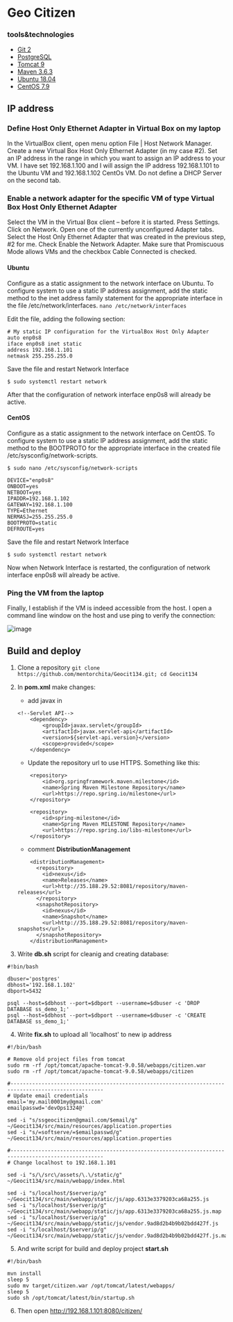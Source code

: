 # Geo Citizen

### tools&technologies
- [Git 2](https://linuxize.com/post/how-to-install-git-on-ubuntu-18-04/)
- [PostgreSQL](https://www.digitalocean.com/community/tutorials/how-to-install-and-use-postgresql-on-centos-7) 
- [Tomcat 9](https://linuxize.com/post/how-to-install-tomcat-9-on-ubuntu-18-04/)
- [Maven 3.6.3](https://linuxize.com/post/how-to-install-apache-maven-on-ubuntu-18-04/)
- [Ubuntu 18.04](https://codebots.com/docs/ubuntu-18-04-virtual-machine-setup)
- [CentOS 7.9](https://linuxhint.com/install-centos-7-virtualbox/)

## IP address

### Define Host Only Ethernet Adapter in Virtual Box on my laptop
 In the VirtualBox client, open menu option File | Host Network Manager. Create a new Virtual Box Host Only Ethernet Adapter (in my case #2). Set an IP address in the range in which you want to assign an IP address to your VM. I have set 192.168.1.100 and I will assign the IP address 192.168.1.101 to the Ubuntu VM and 192.168.1.102 CentOs VM. Do not define a DHCP Server on the second tab.
 
### Enable a network adapter for the specific VM of type Virtual Box Host Only Ethernet Adapter  

Select the VM in the Virtual Box client – before it is started. Press Settings. Click on Network. Open one of the currently unconfigured Adapter tabs. Select the Host Only Ethernet Adapter that was created in the previous step, #2 for me. Check Enable the Network Adapter. Make sure that Promiscuous Mode allows VMs and the checkbox Cable Connected is checked.

#### Ubuntu 
Configure as a static assignment to the network interface on Ubuntu. To configure system to use a static IP address assignment, add the static method to the inet address family statement for the appropriate interface in the file /etc/network/interfaces. `nano /etc/network/interfaces`

Edit the file, adding the following section:

```
# My static IP configuration for the VirtualBox Host Only Adapter
auto enp0s8
iface enp0s8 inet static
address 192.168.1.101
netmask 255.255.255.0
```

Save the file and restart Network Interface

`$ sudo systemctl restart network`

After that the configuration of network interface enp0s8 will already be active.

#### CentOS
Configure as a static assignment to the network interface on CentOS. To configure system to use a static IP address assignment, add the static method to the BOOTPROTO for the appropriate interface in the created file /etc/sysconfig/network-scripts. 

```$ sudo nano /etc/sysconfig/network-scripts```

```
DEVICE="enp0s8"
ONBOOT=yes
NETBOOT=yes
IPADDR=192.168.1.102
GATEWAY=192.168.1.100
TYPE=Ethernet
NERMASJ=255.255.255.0
BOOTPROTO=static
DEFROUTE=yes
```

Save the file and restart Network Interface

`$ sudo systemctl restart network`

Now when Network Interface is restarted, the configuration of network interface enp0s8 will already be active.

### Ping the VM from the laptop

Finally, I establish if the VM is indeed accessible from the host. I open a command line window on the host and use ping to verify the connection:

![image](https://user-images.githubusercontent.com/71873090/153146381-d126d64a-a6fc-49f1-94a6-0419e01a722d.png)



## Build and deploy

1. Clone a repository `git clone https://github.com/mentorchita/Geocit134.git; cd Geocit134`
2. In **pom.xml** make changes:

    - add javax in <artifacrId>
    
    ```
    <!--Servlet API-->
        <dependency>
            <groupId>javax.servlet</groupId>
            <artifactId>javax.servlet-api</artifactId>
            <version>${servlet-api.version}</version>
            <scope>provided</scope>
        </dependency>
    ```
    
    - Update the repository url to use HTTPS. Something like this:

    ```
        <repository>
            <id>org.springframework.maven.milestone</id>
            <name>Spring Maven Milestone Repository</name>
            <url>https://repo.spring.io/milestone</url>
        </repository>
    ```
    
    ```
        <repository>
            <id>spring-milestone</id>
            <name>Spring Maven MILESTONE Repository</name>
            <url>https://repo.spring.io/libs-milestone</url>
        </repository>
    ```

    - comment **DistributionManagement**

    ```
        <distributionManagement>
          <repository>
            <id>nexus</id>
            <name>Releases</name>
            <url>http://35.188.29.52:8081/repository/maven-releases</url>
          </repository>
          <snapshotRepository>
            <id>nexus</id>
            <name>Snapshot</name>
            <url>http://35.188.29.52:8081/repository/maven-snapshots</url>
          </snapshotRepository>
        </distributionManagement>
    ```
  
  3. Write __db.sh__ script for cleanig and creating database:
  
  ```
  #!bin/bash

  dbuser='postgres'
  dbhost='192.168.1.102'
  dbport=5432
 
  psql --host=$dbhost --port=$dbport --username=$dbuser -c 'DROP DATABASE ss_demo_1;'
  psql --host=$dbhost --port=$dbport --username=$dbuser -c 'CREATE DATABASE ss_demo_1;'
  ```
  
  4. Write __fix.sh__ to upload all 'localhost' to new ip address 
  
  ```
  #!/bin/bash

  # Remove old project files from tomcat
  sudo rm -rf /opt/tomcat/apache-tomcat-9.0.58/webapps/citizen.war
  sudo rm -rf /opt/tomcat/apache-tomcat-9.0.58/webapps/citizen

  #----------------------------------------------------------------------------------------------------
  # Update email credentials
  email='my.mail0001my@gmail.com'
  emailpasswd='devOps1324@'

  sed -i "s/ssgeocitizen@gmail.com/$email/g" ~/Geocit134/src/main/resources/application.properties
  sed -i "s/=softserve/=$emailpasswd/g" ~/Geocit134/src/main/resources/application.properties

  #----------------------------------------------------------------------------------------------------
  # Change localhost to 192.168.1.101

  sed -i "s/\/src\/assets/\.\/static/g" ~/Geocit134/src/main/webapp/index.html

  sed -i "s/localhost/$serverip/g" ~/Geocit134/src/main/webapp/static/js/app.6313e3379203ca68a255.js
  sed -i "s/localhost/$serverip/g" ~/Geocit134/src/main/webapp/static/js/app.6313e3379203ca68a255.js.map
  sed -i "s/localhost/$serverip/g" ~/Geocit134/src/main/webapp/static/js/vendor.9ad8d2b4b9b02bdd427f.js
  sed -i "s/localhost/$serverip/g" ~/Geocit134/src/main/webapp/static/js/vendor.9ad8d2b4b9b02bdd427f.js.map
  ```
  
  5. And write script for build and deploy project __start.sh__
  
  ```
  #!/bin/bash

  mvn install
  sleep 5
  sudo mv target/citizen.war /opt/tomcat/latest/webapps/ 
  sleep 5
  sudo sh /opt/tomcat/latest/bin/startup.sh
  ```
  
  6. Then open http://192.168.1.101:8080/citizen/

